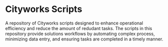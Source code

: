 # Cityworks Scripts

A repository of Cityworks scripts designed to enhance operational efficiency and reduce the amount of redudant tasks. The scripts in this repository 
provide solutions workflows by automating complex process, minimizing data entry, and ensuring tasks are completed in a timely manner.
